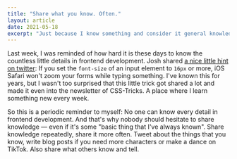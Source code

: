 ```yaml
---
title: "Share what you know. Often."
layout: article
date: 2021-05-18
excerpt: "Just because I know something and consider it general knowledge does not mean that this the case for everyone. We need to share what we know more often."
---
```


Last week, I was reminded of how hard it is these days to know the countless little details in frontend development. Josh shared <a href="https://twitter.com/joshwcomeau/status/1379782931116351490">a nice little hint on twitter</a>: If you set the `font-size` of an input element to `16px` or more, iOS Safari won't zoom your forms while typing something. I've known this for years, but I wasn't too surprised that this little trick got shared a lot and made it even into the newsletter of CSS-Tricks. A place where I learn something new every week.

So this is a periodic reminder to myself: No one can know every detail in frontend development. And that's why nobody should hesitate to share knowledge — even if it's some "basic thing that I've always known". Share knowledge repeatedly, share it more often. Tweet about the things that you know, write blog posts if you need more characters or make a dance on TikTok. Also share what others know and tell.
